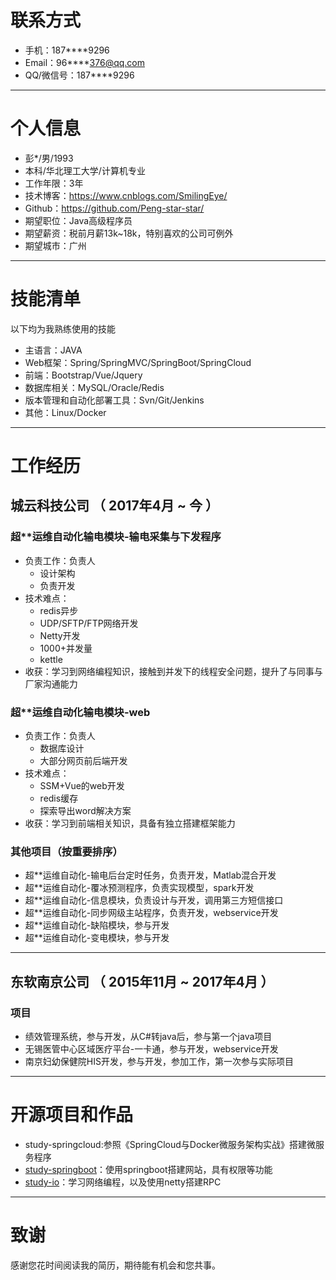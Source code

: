
# 联系方式

- 手机：187****9296
- Email：96****376@qq.com
- QQ/微信号：187****9296

---

# 个人信息

 - 彭*/男/1993
 - 本科/华北理工大学/计算机专业
 - 工作年限：3年
 - 技术博客：https://www.cnblogs.com/SmilingEye/
 - Github：https://github.com/Peng-star-star/
 - 期望职位：Java高级程序员
 - 期望薪资：税前月薪13k~18k，特别喜欢的公司可例外
 - 期望城市：广州

---

# 技能清单

以下均为我熟练使用的技能

- 主语言：JAVA
- Web框架：Spring/SpringMVC/SpringBoot/SpringCloud
- 前端：Bootstrap/Vue/Jquery
- 数据库相关：MySQL/Oracle/Redis
- 版本管理和自动化部署工具：Svn/Git/Jenkins
- 其他：Linux/Docker

---

# 工作经历

## 城云科技公司 （ 2017年4月 ~ 今 ）

### 超**运维自动化输电模块-输电采集与下发程序
 - 负责工作：负责人
     + 设计架构
     + 负责开发
 - 技术难点：
     + redis异步
     + UDP/SFTP/FTP网络开发
     + Netty开发
     + 1000+并发量
     + kettle
 - 收获：学习到网络编程知识，接触到并发下的线程安全问题，提升了与同事与厂家沟通能力

### 超**运维自动化输电模块-web
 - 负责工作：负责人
     + 数据库设计
     + 大部分网页前后端开发
 - 技术难点：
     + SSM+Vue的web开发
     + redis缓存
     + 探索导出word解决方案
 - 收获：学习到前端相关知识，具备有独立搭建框架能力

### 其他项目（按重要排序）

- 超**运维自动化-输电后台定时任务，负责开发，Matlab混合开发
- 超**运维自动化-覆冰预测程序，负责实现模型，spark开发
- 超**运维自动化-信息模块，负责设计与开发，调用第三方短信接口
- 超**运维自动化-同步网级主站程序，负责开发，webservice开发
- 超**运维自动化-缺陷模块，参与开发
- 超**运维自动化-变电模块，参与开发

---

## 东软南京公司 （ 2015年11月 ~ 2017年4月 ）

### 项目

 - 绩效管理系统，参与开发，从C#转java后，参与第一个java项目
 - 无锡医管中心区域医疗平台-一卡通，参与开发，webservice开发
 - 南京妇幼保健院HIS开发，参与开发，参加工作，第一次参与实际项目

---

# 开源项目和作品

 - study-springcloud:参照《SpringCloud与Docker微服务架构实战》搭建微服务程序
 - [study-springboot](https://github.com/Peng-star-star/study)：使用springboot搭建网站，具有权限等功能
 - [study-io](https://github.com/Peng-star-star/studyIO)：学习网络编程，以及使用netty搭建RPC

---

# 致谢
感谢您花时间阅读我的简历，期待能有机会和您共事。
